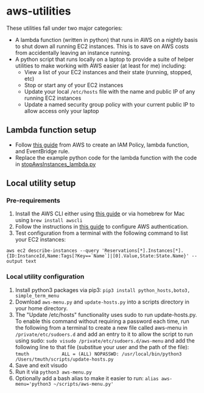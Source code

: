 # aws-utilities
These utilities fall under two major categories:
- A lambda function (written in python) that runs in AWS on a nightly basis to shut down all running EC2 instances. This is to save on AWS costs from accidentally leaving an instance running.
- A python script that runs locally on a laptop to provide a suite of helper utilities to make working with AWS easier (at least for me) including:
    - View a list of your EC2 instances and their state (running, stopped, etc)
    - Stop or start any of your EC2 instances
    - Update your local `/etc/hosts` file with the name and public IP of any running EC2 instances
    - Update a named security group policy with your current public IP to allow access only your laptop

## Lambda function setup
- Follow [this guide](https://aws.amazon.com/premiumsupport/knowledge-center/start-stop-lambda-eventbridge/) from AWS to create an IAM Policy, lambda function, and EventBridge rule. 
- Replace the example python code for the lambda function with the code in [stopAwsInstances_lambda.py](stopAwsInstances_lambda.py)

## Local utility setup
### Pre-requirements
1. Install the AWS CLI either using [this guide](https://docs.aws.amazon.com/cli/latest/userguide/getting-started-install.html) or via homebrew for Mac using `brew install awscli`
2. Follow the instructions in [this guide](https://docs.aws.amazon.com/cli/latest/userguide/getting-started-prereqs.html) to configure AWS authentication.
3. Test configuration from a terminal with the following command to list your EC2 instances:
~~~
aws ec2 describe-instances --query 'Reservations[*].Instances[*].{ID:InstanceId,Name:Tags[?Key==`Name`]|[0].Value,State:State.Name}' --output text
~~~

### Local utility configuration
1. Install python3 packages via pip3:
`pip3 install python_hosts,boto3, simple_term_menu`
2. Download `aws-menu.py` and `update-hosts.py` into a scripts directory in your home directory. 
3. The "Update /etc/hosts" functionality uses sudo to run update-hosts.py. To enable this command without requiring a password each time, run the following from a terminal to create a new file called aws-menu in `/private/etc/sudoers.d` and add an entry to it to allow the script to run using sudo:
`sudo visudo /private/etc/sudoers.d/aws-menu`
and add the following line to that file (substitue your user and the path of the file):
`tmuth            ALL = (ALL) NOPASSWD: /usr/local/bin/python3 /Users/tmuth/scripts/update-hosts.py`
4. Save and exit visudo
5. Run it via `python3 aws-menu.py`
6. Optionally add a bash alias to make it easier to run:
`alias aws-menu='python3 ~/scripts/aws-menu.py'`
